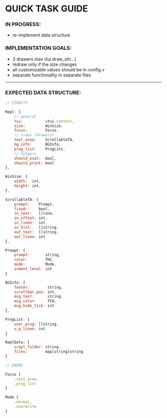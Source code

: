 # QUICK TASK GUIDE

### IN PROGRESS:

* re-implement data structure

### IMPLEMENTATION GOALS:

* 3 drawers max (tui.draw_sth...)
* redraw only if the size changes
* all customizable values should be in config.v
* separate functionality in separate files

---

### EXPECTED DATA STRUCTURE:

```js 
// STRUCTS

Repl: {
    // general
    tui:          &tui.Context,
    size:         WinSize,
    focus:        Focus,
    // views (drawers)
    text_area:    ScrollableTA,
    bg_info:      BGInfo,
    prog_list:    ProgList,
    // helpers
    should_eval:  bool,
    should_print: bool
},

WinSize: {
    width:  int,
    height: int,
},

ScrollableTA: {
    prompt:    Prompt,
    fixed:     bool,
    in_text:   []rune,
    in_offset: int,
    in_linen:  int,
    in_hist:   []string,
    out_text:  []string,
    out_linen: int
},

Prompt: {
    prompt:       string,
    color:        THC,
    mode:         Mode,
    indent_level: int
}

BGInfo: {
    footer:        string,
    scrollbar_pos: int,
    msg_text:      string,
    msg_color:     TCH,
    msg_hide_tick: int
},

ProgList: {
    user_prog: []string,
    u_p_linen: int
}

ReplData: {
    srepl_folder: string,
    files:        map[string]string
}

// ENUMS

Focus [
    .text_area,
    .prog_list
]

Mode [
    .normal,
    .overwrite
]

```